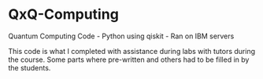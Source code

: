 # QxQ-Computing
Quantum Computing Code - Python using qiskit - Ran on IBM servers
</br>

This code is what I completed with assistance during labs with tutors during the course. Some parts where pre-written and others had to be filled in by the students.
